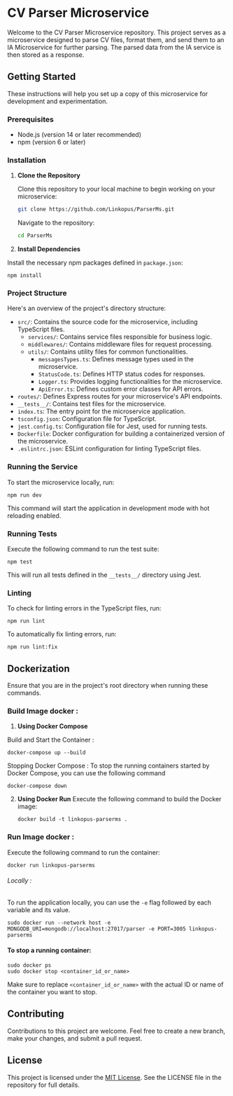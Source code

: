 # CV Parser Microservice

Welcome to the CV Parser Microservice repository. This project serves as a microservice designed to parse CV files, format them, and send them to an IA Microservice for further parsing. The parsed data from the IA service is then stored as a response.

## Getting Started

These instructions will help you set up a copy of this microservice for development and experimentation.

### Prerequisites

- Node.js (version 14 or later recommended)
- npm (version 6 or later)

### Installation

1. **Clone the Repository**

   Clone this repository to your local machine to begin working on your microservice:

   ```bash
   git clone https://github.com/Linkopus/ParserMs.git
   ```

   Navigate to the repository:

   ```bash
   cd ParserMs
   ```

2. **Install Dependencies**

Install the necessary npm packages defined in `package.json`:

    npm install

### Project Structure

Here's an overview of the project's directory structure:

- `src/`: Contains the source code for the microservice, including TypeScript files.
  - `services/`: Contains service files responsible for business logic.
  - `middlewares/`: Contains middleware files for request processing.
  - `utils/`: Contains utility files for common functionalities.
    - `messagesTypes.ts`: Defines message types used in the microservice.
    - `StatusCode.ts`: Defines HTTP status codes for responses.
    - `Logger.ts`: Provides logging functionalities for the microservice.
    - `ApiError.ts`: Defines custom error classes for API errors.
- `routes/`: Defines Express routes for your microservice's API endpoints.
- `__tests__/`: Contains test files for the microservice.
- `index.ts`: The entry point for the microservice application.
- `tsconfig.json`: Configuration file for TypeScript.
- `jest.config.ts`: Configuration file for Jest, used for running tests.
- `Dockerfile`: Docker configuration for building a containerized version of the microservice.
- `.eslintrc.json`: ESLint configuration for linting TypeScript files.

### Running the Service

To start the microservice locally, run:

    npm run dev

This command will start the application in development mode with hot reloading enabled.

### Running Tests

Execute the following command to run the test suite:

    npm test

This will run all tests defined in the `__tests__/` directory using Jest.

### Linting

To check for linting errors in the TypeScript files, run:

    npm run lint

To automatically fix linting errors, run:

    npm run lint:fix

## Dockerization

Ensure that you are in the project's root directory when running these commands.

### Build Image docker :

1. **Using Docker Compose**

Build and Start the Container :

    docker-compose up --build

Stopping Docker Compose :
To stop the running containers started by Docker Compose, you can use the following command

    docker-compose down

2.  **Using Docker Run**
    Execute the following command to build the Docker image:

        docker build -t linkopus-parserms .

### Run Image docker :

Execute the following command to run the container:

    docker run linkopus-parserms

###### Locally :

To run the application locally, you can use the `-e` flag followed by each variable and its value.

    sudo docker run --network host -e MONGODB_URI=mongodb://localhost:27017/parser -e PORT=3005 linkopus-parserms

#### To stop a running container:

    sudo docker ps
    sudo docker stop <container_id_or_name>

Make sure to replace `<container_id_or_name>` with the actual ID or name of the container you want to stop.


## Contributing

Contributions to this project are welcome. Feel free to create a new branch, make your changes, and submit a pull request.

## License

This project is licensed under the [MIT License](LICENSE). See the LICENSE file in the repository for full details.
